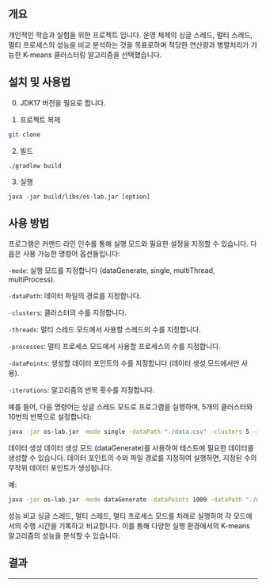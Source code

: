 ## 개요

개인적인 학습과 실험을 위한 프로젝트 입니다.
운영 체제의 싱글 스레드, 멀티 스레드, 멀티 프로세스의 성능을 비교 분석하는 것을 목표로하며
적당한 연산량과 병렬처리가 가능한 K-means 클러스터링 알고리즘을 선택했습니다. 

## 설치 및 사용법
0. JDK17 버전을 필요로 합니다.


1. 프로젝트 복제
```bash
git clone 
```
2. 빌드
```bash
./gradlew build
```
3. 실행
```agsl
java -jar build/libs/os-lab.jar [option]
```


## 사용 방법
프로그램은 커맨드 라인 인수를 통해 실행 모드와 필요한 설정을 지정할 수 있습니다. 다음은 사용 가능한 명령어 옵션들입니다:

`-mode`: 실행 모드를 지정합니다 (dataGenerate, single, multiThread, multiProcess).

`-dataPath`: 데이터 파일의 경로를 지정합니다.

`-clusters`: 클러스터의 수를 지정합니다.

`-threads`: 멀티 스레드 모드에서 사용할 스레드의 수를 지정합니다.

`-processes`: 멀티 프로세스 모드에서 사용할 프로세스의 수를 지정합니다.

`-dataPoints`: 생성할 데이터 포인트의 수를 지정합니다 (데이터 생성 모드에서만 사용).

`-iterations`: 알고리즘의 반복 횟수를 지정합니다.

예를 들어, 다음 명령어는 싱글 스레드 모드로 프로그램을 실행하며, 5개의 클러스터와 10번의 반복으로 설정합니다:

```bash
java -jar os-lab.jar -mode single -dataPath "./data.csv" -clusters 5 -iterations 10
```

데이터 생성
데이터 생성 모드 (dataGenerate)를 사용하여 테스트에 필요한 데이터를 생성할 수 있습니다. 데이터 포인트의 수와 파일 경로를 지정하여 실행하면, 지정된 수의 무작위 데이터 포인트가 생성됩니다.

예:
```bash
java -jar os-lab.jar -mode dataGenerate -dataPoints 1000 -dataPath "./data.csv"
```

성능 비교
싱글 스레드, 멀티 스레드, 멀티 프로세스 모드를 차례로 실행하여 각 모드에서의 수행 시간을 기록하고 비교합니다. 이를 통해 다양한 실행 환경에서의 K-means 알고리즘의 성능을 분석할 수 있습니다.

## 결과
---
